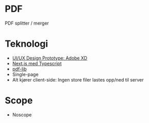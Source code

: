 # PDF
PDF splitter / merger


# Teknologi
* [UI/UX Design Prototype: Adobe XD](https://xd.adobe.com/view/984e3eec-910f-4e2d-a27d-f887ade6c98d-cd1d/)
* [Next.js med Typescript](https://nextjs.org/)
* [pdf-lib](https://pdf-lib.js.org/)
* Single-page
* Alt kjører client-side: Ingen store filer lastes opp/ned til server

# Scope
* Noscope
